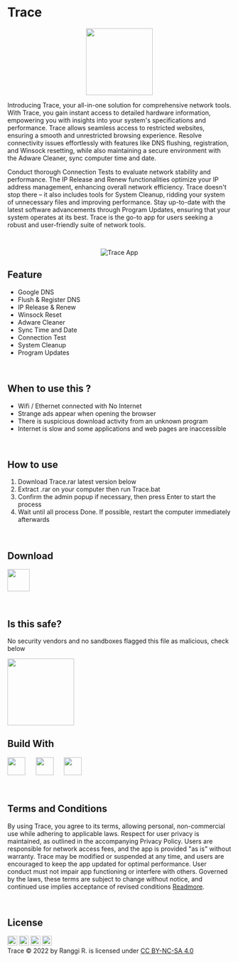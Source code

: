 # Trace

<p align="center">
  <picture>
    <source srcset="https://raw.githubusercontent.com/ranggirahman/Trace/main/resources/icon-dark.png" media="(prefers-color-scheme: dark)">
    <img src="https://raw.githubusercontent.com/ranggirahman/Trace/main/resources/icon.png" height="150">
  </picture>
</p>

Introducing Trace, your all-in-one solution for comprehensive network tools. With Trace, you gain instant access to detailed hardware information, empowering you with insights into your system's specifications and performance. Trace allows seamless access to restricted websites, ensuring a smooth and unrestricted browsing experience. Resolve connectivity issues effortlessly with features like DNS flushing, registration, and Winsock resetting, while also maintaining a secure environment with the Adware Cleaner, sync computer time and date. 

Conduct thorough Connection Tests to evaluate network stability and performance. The IP Release and Renew functionalities optimize your IP address management, enhancing overall network efficiency. Trace doesn't stop there – it also includes tools for System Cleanup, ridding your system of unnecessary files and improving performance. Stay up-to-date with the latest software advancements through Program Updates, ensuring that your system operates at its best. Trace is the go-to app for users seeking a robust and user-friendly suite of network tools.

<br />

<p align="center">
  <picture>
    <img src="https://raw.githubusercontent.com/ranggirahman/Trace/main/resources/app.png" title="Trace App">
  </picture>
</p>

## Feature
- Google DNS
- Flush & Register DNS
- IP Release & Renew
- Winsock Reset
- Adware Cleaner
- Sync Time and Date
- Connection Test
- System Cleanup
- Program Updates

<br />

## When to use this ?
- Wifi / Ethernet connected with No Internet
- Strange ads appear when opening the browser
- There is suspicious download activity from an unknown program
- Internet is slow and some applications and web pages are inaccessible

<br />

## How to use
1. Download Trace.rar latest version below
2. Extract .rar on your computer then run Trace.bat
3. Confirm the admin popup if necessary, then press Enter to start the process
4. Wait until all process Done. If possible, restart the computer immediately afterwards

<br />

## Download
<a href="https://github.com/ranggirahman/Trace/releases"><img src="https://raw.githubusercontent.com/ranggirahman/Trace/main/resources/downloadwin.png" height="50"></a>

<br />

## Is this safe?
<p>No security vendors and no sandboxes flagged this file as malicious, check below</p>
<a href="https://www.virustotal.com/gui/file/82e6381aebf755b361ace87e490f4daa5210a0ba13b32e373dc31b77d89cff9a/detection">
  <picture>
    <source srcset="https://raw.githubusercontent.com/ranggirahman/Trace/main/resources/virustotal-dark.png" media="(prefers-color-scheme: dark)">
    <img src="https://raw.githubusercontent.com/ranggirahman/Trace/main/resources/virustotal.png" height="150">
  </picture>
</a>

<br />

## Build With 
<p>
  <picture>
    <source srcset="https://raw.githubusercontent.com/ranggirahman/Trace/main/resources/adwarecleaner-dark.png" media="(prefers-color-scheme: dark)">
    <img src="https://raw.githubusercontent.com/ranggirahman/Trace/main/resources/adwarecleaner.png" height="40">
  </picture>
  &nbsp;&nbsp;&nbsp;&nbsp;
  <picture>
    <source srcset="https://raw.githubusercontent.com/ranggirahman/Trace/main/resources/speedtestnet-dark.png" media="(prefers-color-scheme: dark)">
    <img src="https://raw.githubusercontent.com/ranggirahman/Trace/main/resources/speedtestnet.png" height="40">
  </picture>
  &nbsp;&nbsp;&nbsp;&nbsp;
  <picture>
    <source srcset="https://raw.githubusercontent.com/ranggirahman/Trace/main/resources/googledns-dark.png" media="(prefers-color-scheme: dark)">
    <img src="https://raw.githubusercontent.com/ranggirahman/Trace/main/resources/googledns.png" height="40">
  </picture>
</p>

<br />

## Terms and Conditions
By using Trace, you agree to its terms, allowing personal, non-commercial use while adhering to applicable laws. Respect for user privacy is maintained, as outlined in the accompanying Privacy Policy. Users are responsible for network access fees, and the app is provided "as is" without warranty. Trace may be modified or suspended at any time, and users are encouraged to keep the app updated for optimal performance. User conduct must not impair app functioning or interfere with others. Governed by the laws, these terms are subject to change without notice, and continued use implies acceptance of revised conditions [Readmore](https://github.com/ranggirahman/Trace/blob/main/resources/Terms%20and%20Condition.md).

<br />

## License
<picture><img src="https://mirrors.creativecommons.org/presskit/icons/cc.svg?ref=chooser-v1" height="22"></picture>
<picture><img src="https://mirrors.creativecommons.org/presskit/icons/by.svg?ref=chooser-v1" height="22"></picture>
<picture><img src="https://mirrors.creativecommons.org/presskit/icons/nc.svg?ref=chooser-v1" height="22"></picture>
<picture><img src="https://mirrors.creativecommons.org/presskit/icons/sa.svg?ref=chooser-v1" height="22"></picture>
<br />
Trace © 2022 by Ranggi R. is licensed under [CC BY-NC-SA 4.0](https://creativecommons.org/licenses/by-nc-sa/4.0/?ref=chooser-v1)
